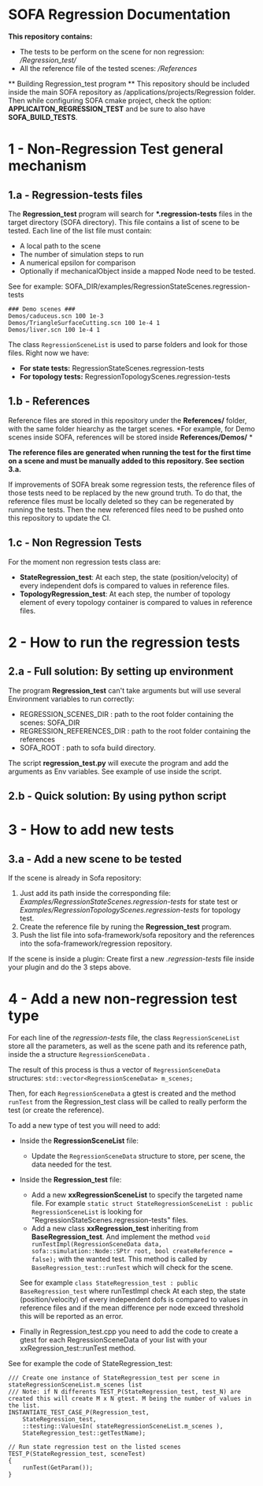 SOFA Regression Documentation
==================

**This repository contains:**
- The tests to be perform on the scene for non regression: */Regression_test/*
- All the reference file of the tested scenes: */References*

** Building Regression_test program **
This repository should be included inside the main SOFA repository as /applications/projects/Regression folder.
Then while configuring SOFA cmake project, check the option: **APPLICAITON_REGRESSION_TEST** and be sure to also have **SOFA_BUILD_TESTS**.


# 1 - Non-Regression Test general mechanism #

## 1.a - Regression-tests files ##
The **Regression_test** program will search for **\*.regression-tests** files in the target directory (SOFA directory).
This file contains a list of scene to be tested. 
Each line of the list file must contain: 
- A local path to the scene
- The number of simulation steps to run
- A numerical epsilon for comparison 
- Optionally if mechanicalObject inside a mapped Node need to be tested.

See for example: SOFA_DIR/examples/RegressionStateScenes.regression-tests
```
### Demo scenes ###
Demos/caduceus.scn 100 1e-3
Demos/TriangleSurfaceCutting.scn 100 1e-4 1
Demos/liver.scn 100 1e-4 1
```

The class ```RegressionSceneList``` is used to parse folders and look for those files.
Right now we have:
- **For state tests:** RegressionStateScenes.regression-tests
- **For topology tests:** RegressionTopologyScenes.regression-tests


## 1.b - References
Reference files are stored in this repository under the **References/** folder, with the same folder hiearchy as the target scenes.
*For example, for Demo scenes inside SOFA, references will be stored inside **References/Demos/** *

**The reference files are generated when running the test for the first time on a scene and must be manually added to this repository. See section 3.a.**

If improvements of SOFA break some regression tests, the reference files of those tests need to be replaced by the new ground truth. 
To do that, the reference files must be locally deleted so they can be regenerated by running the tests. Then the new referenced files need to be pushed onto this repository to update the CI.


## 1.c - Non Regression Tests

For the moment non regression tests class are: 
- **StateRegression_test**: At each step, the state (position/velocity) of every independent dofs is compared to values in reference files.
- **TopologyRegression_test**: At each step, the number of topology element of every topology container is compared to values in reference files.


# 2 - How to run the regression tests

## 2.a - Full solution: By setting up environment
The program **Regression_test** can't take arguments but will use several Environment variables to run correctly:
- REGRESSION_SCENES_DIR : path to the root folder containing the scenes: SOFA_DIR
- REGRESSION_REFERENCES_DIR : path to the root folder containing the references
- SOFA_ROOT : path to sofa build directory.

The script **regression_test.py** will execute the program and add the arguments as Env variables. See example of use inside the script.

## 2.b - Quick solution: By using python script

# 3 - How to add new tests

## 3.a - Add a new scene to be tested

If the scene is already in Sofa repository: 
1. Just add its path inside the corresponding file: *Examples/RegressionStateScenes.regression-tests* for state test or *Examples/RegressionTopologyScenes.regression-tests* for topology test.
2. Create the reference file by runing the **Regression_test** program.
3. Push the list file into sofa-framework/sofa repository and the references into the sofa-framework/regression repository.

If the scene is inside a plugin:
Create first a new *.regression-tests* file inside your plugin and do the 3 steps above.

# 4 - Add a new non-regression test type

For each line of the *regression-tests* file, the class ```RegressionSceneList``` store all the parameters, as well as the scene path and its reference path, inside the a structure ```RegressionSceneData``` .

The result of this process is thus a vector of ```RegressionSceneData``` structures: ```std::vector<RegressionSceneData> m_scenes;```

Then, for each ```RegressionSceneData``` a gtest is created and the method ```runTest``` from the Regression_test class will be called to really perform the test (or create the reference).

To add a new type of test you will need to add:

- Inside the **RegressionSceneList** file:
  - Update the ```RegressionSceneData``` structure to store, per scene, the data needed for the test.

- Inside the **Regression_test** file:
  - Add a new **xxRegressionSceneList** to specify the targeted name file. For example ```static struct StateRegressionSceneList : public RegressionSceneList``` is looking for "RegressionStateScenes.regression-tests" files.
  - Add a new class **xxRegression_test** inheriting from **BaseRegression_test**. And implement the method ```void runTestImpl(RegressionSceneData data, sofa::simulation::Node::SPtr root, bool createReference = false);``` with the wanted test. 
  This method is called by ```BaseRegression_test::runTest``` which will check for the scene.
  
  See for example ```class StateRegression_test : public BaseRegression_test``` where runTestImpl check At each step, the state (position/velocity) of every independent dofs is compared to values in reference files and if the mean difference per node exceed threshold this will be reported as an error.

- Finally in Regression_test.cpp you need to add the code to create a gtest for each RegressionSceneData of your list with your xxRegression_test::runTest method.

See for example the code of StateRegression_test:
```
/// Create one instance of StateRegression_test per scene in stateRegressionSceneList.m_scenes list
/// Note: if N differents TEST_P(StateRegression_test, test_N) are created this will create M x N gtest. M being the number of values in the list.
INSTANTIATE_TEST_CASE_P(Regression_test,
    StateRegression_test,
    ::testing::ValuesIn( stateRegressionSceneList.m_scenes ),
    StateRegression_test::getTestName);

// Run state regression test on the listed scenes
TEST_P(StateRegression_test, sceneTest)
{
    runTest(GetParam());
}
```
